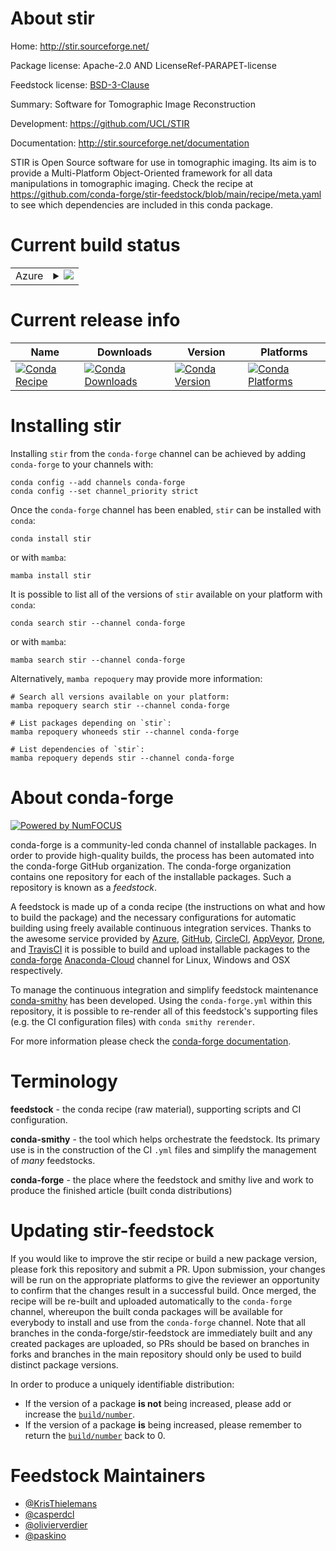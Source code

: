 About stir
==========

Home: http://stir.sourceforge.net/

Package license: Apache-2.0 AND LicenseRef-PARAPET-license

Feedstock license: [BSD-3-Clause](https://github.com/conda-forge/stir-feedstock/blob/master/LICENSE.txt)

Summary: Software for Tomographic Image Reconstruction

Development: https://github.com/UCL/STIR

Documentation: http://stir.sourceforge.net/documentation

STIR is Open Source software for use in tomographic imaging.
Its aim is to provide a Multi-Platform Object-Oriented framework for all data manipulations in tomographic imaging.
Check the recipe at https://github.com/conda-forge/stir-feedstock/blob/main/recipe/meta.yaml
to see which dependencies are included in this conda package.


Current build status
====================


<table>
    
  <tr>
    <td>Azure</td>
    <td>
      <details>
        <summary>
          <a href="https://dev.azure.com/conda-forge/feedstock-builds/_build/latest?definitionId=6240&branchName=master">
            <img src="https://dev.azure.com/conda-forge/feedstock-builds/_apis/build/status/stir-feedstock?branchName=master">
          </a>
        </summary>
        <table>
          <thead><tr><th>Variant</th><th>Status</th></tr></thead>
          <tbody><tr>
              <td>linux_64_python3.7.____cpython</td>
              <td>
                <a href="https://dev.azure.com/conda-forge/feedstock-builds/_build/latest?definitionId=6240&branchName=master">
                  <img src="https://dev.azure.com/conda-forge/feedstock-builds/_apis/build/status/stir-feedstock?branchName=master&jobName=linux&configuration=linux_64_python3.7.____cpython" alt="variant">
                </a>
              </td>
            </tr><tr>
              <td>linux_64_python3.8.____cpython</td>
              <td>
                <a href="https://dev.azure.com/conda-forge/feedstock-builds/_build/latest?definitionId=6240&branchName=master">
                  <img src="https://dev.azure.com/conda-forge/feedstock-builds/_apis/build/status/stir-feedstock?branchName=master&jobName=linux&configuration=linux_64_python3.8.____cpython" alt="variant">
                </a>
              </td>
            </tr><tr>
              <td>linux_64_python3.9.____cpython</td>
              <td>
                <a href="https://dev.azure.com/conda-forge/feedstock-builds/_build/latest?definitionId=6240&branchName=master">
                  <img src="https://dev.azure.com/conda-forge/feedstock-builds/_apis/build/status/stir-feedstock?branchName=master&jobName=linux&configuration=linux_64_python3.9.____cpython" alt="variant">
                </a>
              </td>
            </tr><tr>
              <td>osx_64_python3.7.____cpython</td>
              <td>
                <a href="https://dev.azure.com/conda-forge/feedstock-builds/_build/latest?definitionId=6240&branchName=master">
                  <img src="https://dev.azure.com/conda-forge/feedstock-builds/_apis/build/status/stir-feedstock?branchName=master&jobName=osx&configuration=osx_64_python3.7.____cpython" alt="variant">
                </a>
              </td>
            </tr><tr>
              <td>osx_64_python3.8.____cpython</td>
              <td>
                <a href="https://dev.azure.com/conda-forge/feedstock-builds/_build/latest?definitionId=6240&branchName=master">
                  <img src="https://dev.azure.com/conda-forge/feedstock-builds/_apis/build/status/stir-feedstock?branchName=master&jobName=osx&configuration=osx_64_python3.8.____cpython" alt="variant">
                </a>
              </td>
            </tr><tr>
              <td>osx_64_python3.9.____cpython</td>
              <td>
                <a href="https://dev.azure.com/conda-forge/feedstock-builds/_build/latest?definitionId=6240&branchName=master">
                  <img src="https://dev.azure.com/conda-forge/feedstock-builds/_apis/build/status/stir-feedstock?branchName=master&jobName=osx&configuration=osx_64_python3.9.____cpython" alt="variant">
                </a>
              </td>
            </tr><tr>
              <td>win_64_python3.7.____cpython</td>
              <td>
                <a href="https://dev.azure.com/conda-forge/feedstock-builds/_build/latest?definitionId=6240&branchName=master">
                  <img src="https://dev.azure.com/conda-forge/feedstock-builds/_apis/build/status/stir-feedstock?branchName=master&jobName=win&configuration=win_64_python3.7.____cpython" alt="variant">
                </a>
              </td>
            </tr><tr>
              <td>win_64_python3.8.____cpython</td>
              <td>
                <a href="https://dev.azure.com/conda-forge/feedstock-builds/_build/latest?definitionId=6240&branchName=master">
                  <img src="https://dev.azure.com/conda-forge/feedstock-builds/_apis/build/status/stir-feedstock?branchName=master&jobName=win&configuration=win_64_python3.8.____cpython" alt="variant">
                </a>
              </td>
            </tr><tr>
              <td>win_64_python3.9.____cpython</td>
              <td>
                <a href="https://dev.azure.com/conda-forge/feedstock-builds/_build/latest?definitionId=6240&branchName=master">
                  <img src="https://dev.azure.com/conda-forge/feedstock-builds/_apis/build/status/stir-feedstock?branchName=master&jobName=win&configuration=win_64_python3.9.____cpython" alt="variant">
                </a>
              </td>
            </tr>
          </tbody>
        </table>
      </details>
    </td>
  </tr>
</table>

Current release info
====================

| Name | Downloads | Version | Platforms |
| --- | --- | --- | --- |
| [![Conda Recipe](https://img.shields.io/badge/recipe-stir-green.svg)](https://anaconda.org/conda-forge/stir) | [![Conda Downloads](https://img.shields.io/conda/dn/conda-forge/stir.svg)](https://anaconda.org/conda-forge/stir) | [![Conda Version](https://img.shields.io/conda/vn/conda-forge/stir.svg)](https://anaconda.org/conda-forge/stir) | [![Conda Platforms](https://img.shields.io/conda/pn/conda-forge/stir.svg)](https://anaconda.org/conda-forge/stir) |

Installing stir
===============

Installing `stir` from the `conda-forge` channel can be achieved by adding `conda-forge` to your channels with:

```
conda config --add channels conda-forge
conda config --set channel_priority strict
```

Once the `conda-forge` channel has been enabled, `stir` can be installed with `conda`:

```
conda install stir
```

or with `mamba`:

```
mamba install stir
```

It is possible to list all of the versions of `stir` available on your platform with `conda`:

```
conda search stir --channel conda-forge
```

or with `mamba`:

```
mamba search stir --channel conda-forge
```

Alternatively, `mamba repoquery` may provide more information:

```
# Search all versions available on your platform:
mamba repoquery search stir --channel conda-forge

# List packages depending on `stir`:
mamba repoquery whoneeds stir --channel conda-forge

# List dependencies of `stir`:
mamba repoquery depends stir --channel conda-forge
```


About conda-forge
=================

[![Powered by
NumFOCUS](https://img.shields.io/badge/powered%20by-NumFOCUS-orange.svg?style=flat&colorA=E1523D&colorB=007D8A)](https://numfocus.org)

conda-forge is a community-led conda channel of installable packages.
In order to provide high-quality builds, the process has been automated into the
conda-forge GitHub organization. The conda-forge organization contains one repository
for each of the installable packages. Such a repository is known as a *feedstock*.

A feedstock is made up of a conda recipe (the instructions on what and how to build
the package) and the necessary configurations for automatic building using freely
available continuous integration services. Thanks to the awesome service provided by
[Azure](https://azure.microsoft.com/en-us/services/devops/), [GitHub](https://github.com/),
[CircleCI](https://circleci.com/), [AppVeyor](https://www.appveyor.com/),
[Drone](https://cloud.drone.io/welcome), and [TravisCI](https://travis-ci.com/)
it is possible to build and upload installable packages to the
[conda-forge](https://anaconda.org/conda-forge) [Anaconda-Cloud](https://anaconda.org/)
channel for Linux, Windows and OSX respectively.

To manage the continuous integration and simplify feedstock maintenance
[conda-smithy](https://github.com/conda-forge/conda-smithy) has been developed.
Using the ``conda-forge.yml`` within this repository, it is possible to re-render all of
this feedstock's supporting files (e.g. the CI configuration files) with ``conda smithy rerender``.

For more information please check the [conda-forge documentation](https://conda-forge.org/docs/).

Terminology
===========

**feedstock** - the conda recipe (raw material), supporting scripts and CI configuration.

**conda-smithy** - the tool which helps orchestrate the feedstock.
                   Its primary use is in the construction of the CI ``.yml`` files
                   and simplify the management of *many* feedstocks.

**conda-forge** - the place where the feedstock and smithy live and work to
                  produce the finished article (built conda distributions)


Updating stir-feedstock
=======================

If you would like to improve the stir recipe or build a new
package version, please fork this repository and submit a PR. Upon submission,
your changes will be run on the appropriate platforms to give the reviewer an
opportunity to confirm that the changes result in a successful build. Once
merged, the recipe will be re-built and uploaded automatically to the
`conda-forge` channel, whereupon the built conda packages will be available for
everybody to install and use from the `conda-forge` channel.
Note that all branches in the conda-forge/stir-feedstock are
immediately built and any created packages are uploaded, so PRs should be based
on branches in forks and branches in the main repository should only be used to
build distinct package versions.

In order to produce a uniquely identifiable distribution:
 * If the version of a package **is not** being increased, please add or increase
   the [``build/number``](https://docs.conda.io/projects/conda-build/en/latest/resources/define-metadata.html#build-number-and-string).
 * If the version of a package **is** being increased, please remember to return
   the [``build/number``](https://docs.conda.io/projects/conda-build/en/latest/resources/define-metadata.html#build-number-and-string)
   back to 0.

Feedstock Maintainers
=====================

* [@KrisThielemans](https://github.com/KrisThielemans/)
* [@casperdcl](https://github.com/casperdcl/)
* [@olivierverdier](https://github.com/olivierverdier/)
* [@paskino](https://github.com/paskino/)

